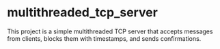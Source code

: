 # multithreaded_tcp_server
This project is a simple multithreaded TCP server that accepts messages from clients, blocks them with timestamps, and sends confirmations.
